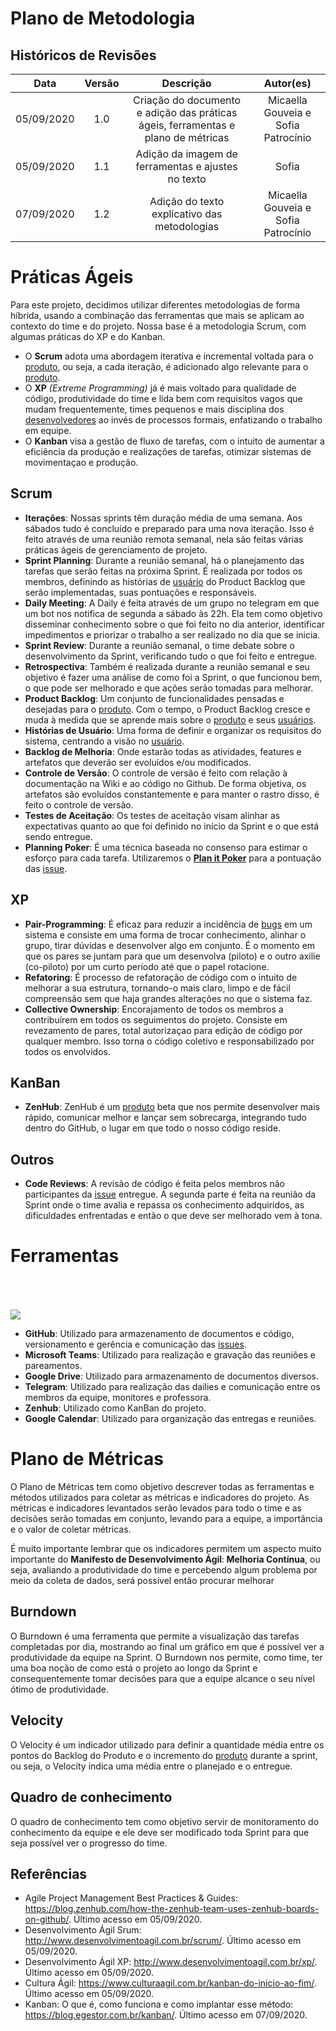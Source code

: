 # Plano de Metodologia

## Históricos de Revisões
|    Data    | Versão |         Descrição         |           Autor(es)            |
| :--------: | :----: | :-----------------------: | :----------------------------: |
| 05/09/2020 |  1.0   |  Criação do documento e adição das práticas ágeis, ferramentas e plano de métricas | Micaella Gouveia e Sofia Patrocínio |
| 05/09/2020 |  1.1   |  Adição da imagem de ferramentas e ajustes no texto | Sofia |
| 07/09/2020 | 1.2 | Adição do texto explicativo das metodologias | Micaella Gouveia e Sofia Patrocínio


# Práticas Ágeis 

Para este projeto, decidimos utilizar diferentes metodologias de forma híbrida, usando a combinação das ferramentas que mais se aplicam ao contexto do time e do projeto. Nossa base é a metodologia Scrum, com algumas práticas do XP e do Kanban. 

* O **Scrum** adota uma abordagem iterativa e incremental voltada para o [produto](../Modeling/objeto?id=produto), ou seja, a cada iteração, é adicionado algo relevante para o [produto](../Modeling/objeto?id=produto). 
* O **XP** *(Extreme Programming)* já é mais voltado para qualidade de código, produtividade do time e lida bem com requisitos vagos que mudam frequentemente, times pequenos e mais disciplina dos [desenvolvedores](../Modeling/objeto?id=desenvolvedor) ao invés de processos formais, enfatizando o trabalho em equipe.
* O **Kanban** visa a gestão de fluxo de tarefas, com o intuito de aumentar a eficiência da produção e realizações de tarefas, otimizar sistemas de movimentaçao e produção.   


## Scrum

* **Iterações**: Nossas sprints têm duração média de uma semana. Aos sábados tudo é concluído e preparado para uma nova iteração. Isso é feito através de uma reunião remota semanal, nela são feitas várias práticas ágeis de gerenciamento de projeto. 
* **Sprint Planning**: Durante a reunião semanal, há o planejamento das tarefas que serão feitas na próxima Sprint. É realizada por todos os membros, definindo as histórias de [usuário](../Modeling/objeto?id=usuário) do Product Backlog que serão implementadas, suas pontuações e responsáveis. 
* **Daily Meeting**: A Daily é feita através de um grupo no telegram em que um bot nos notifica de segunda a sábado às 22h. Ela tem como objetivo disseminar conhecimento sobre o que foi feito no dia anterior, identificar impedimentos e priorizar o trabalho a ser realizado no dia que se inicia.
* **Sprint Review**: Durante a reunião semanal, o time debate sobre o desenvolvimento da Sprint, verificando  tudo o que foi feito e entregue.
* **Retrospectiva**: Também é realizada durante a reunião semanal e seu objetivo é fazer uma análise de como foi a Sprint, o que funcionou bem, o que pode ser melhorado e que ações serão tomadas para melhorar.
*  **Product Backlog**: Um conjunto de funcionalidades pensadas e desejadas para o [produto](../Modeling/objeto?id=produto). Com o tempo, o Product Backlog cresce e muda à medida que se aprende mais sobre o [produto](../Modeling/objeto?id=produto) e seus [usuários](../Modeling/objeto?id=usuário). 
*  **Histórias de Usuário**: Uma forma de definir e organizar os requisitos do sistema, centrando a visão no [usuário](../Modeling/objeto?id=usuário). 
* **Backlog de Melhoria**: Onde estarão todas as atividades, features e artefatos que deverão ser evoluídos e/ou modificados.
*  **Controle de Versão**: O controle de versão é feito com relação à documentação na Wiki e ao código no Github. De forma objetiva, os artefatos são evoluídos constantemente e para manter o rastro disso, é feito o controle de versão.
* **Testes de Aceitação**: Os testes de aceitação visam alinhar as expectativas quanto ao que foi definido no início da Sprint e o que está sendo entregue. 
*  **Planning Poker**: É uma técnica baseada no consenso para estimar o esforço para cada tarefa. Utilizaremos o **[Plan it Poker](https://www.planitpoker.com/)** para a pontuação das [issue](../Modeling/objeto?id=Issue).

## XP

*  **Pair-Programming**: É eficaz para reduzir a incidência de [bugs](../Modeling/objeto?id=Bug) em um sistema e consiste em uma forma de trocar conhecimento, alinhar o grupo, tirar dúvidas e desenvolver algo em conjunto. É o momento em que os pares se juntam para que um desenvolva (piloto) e o outro axilie (co-piloto) por um curto período até que o papel rotacione.
*  **Refatoring**: É processo de refatoração de código com o intuito de melhorar a sua estrutura, tornando-o mais claro, limpo e de fácil compreensão sem que haja grandes alterações no que o sistema faz. 
* **Collective Ownership**: Encorajamento de todos os membros a contribuírem em todos os seguimentos do projeto. Consiste em revezamento de pares, total autorizaçao para edição de código por qualquer membro. Isso torna o código coletivo e responsabilizado por todos os envolvidos. 

## KanBan
* **ZenHub**: ZenHub é um [produto](../Modeling/objeto?id=produto) beta que nos permite desenvolver mais rápido, comunicar melhor e lançar sem sobrecarga, integrando tudo dentro do GitHub, o lugar em que todo o nosso código reside.

## Outros
*  **Code Reviews**: A revisão de código é feita pelos membros não participantes da [issue](../Modeling/objeto?id=Issue) entregue. A segunda parte é feita na reunião da Sprint onde o time avalia e repassa os conhecimento adquiridos, as dificuldades enfrentadas e então o que deve ser melhorado vem à tona.

# Ferramentas
<img src='./assets/img/metodologia/ferramentas.png' style='margin-top:50px;'>

* **GitHub**: Utilizado para armazenamento de documentos e código, versionamento e gerência e comunicação das [issues](../Modeling/objeto?id=Issue).
* **Microsoft Teams**: Utilizado para realização e gravação das reuniões e pareamentos.
* **Google Drive**: Utilizado para armazenamento de documentos diversos.
* **Telegram**: Utilizado para realização das dailies e comunicação entre os membros da equipe, monitores e professora.
* **Zenhub**: Utilizado como KanBan do projeto.
* **Google Calendar**: Utilizado para organização das entregas e reuniões.

# Plano de Métricas

<p>O Plano de Métricas tem como objetivo descrever todas as ferramentas e métodos utilizados para coletar as métricas e indicadores do projeto. As métricas e indicadores levantados serão levados para todo o time e as decisões serão tomadas em conjunto, levando para a equipe, a importância e o valor de coletar métricas.</p>
<p>É muito importante lembrar que os indicadores permitem  um aspecto muito importante do <b>Manifesto de Desenvolvimento Ágil</b>:<b> Melhoria Contínua</b>, ou seja, avaliando a produtividade do time e percebendo algum problema por meio da coleta de dados, será possível então procurar melhorar</p>

## Burndown

O Burndown é uma ferramenta que permite a visualização das tarefas completadas por dia, mostrando ao final um gráfico em que é possível ver a produtividade da equipe na Sprint. O Burndown nos permite, como time, ter uma boa noção de como está o projeto ao longo da Sprint e consequentemente tomar decisões para que a equipe alcance o seu nível ótimo de produtividade. 

## Velocity

O Velocity é um indicador utilizado para definir a quantidade média entre os pontos do Backlog do Produto e o incremento do [produto](../Modeling/objeto?id=produto) durante a sprint, ou seja, o Velocity indica uma média entre o planejado e o entregue. 


## Quadro de conhecimento

O quadro de conhecimento tem como objetivo servir de monitoramento do conhecimento da equipe e ele deve ser modificado toda Sprint para que seja possível ver o progresso do time.

## Referências
* Agile Project Management Best Practices & Guides: <https://blog.zenhub.com/how-the-zenhub-team-uses-zenhub-boards-on-github/>. Último acesso em 05/09/2020.
* Desenvolvimento Ágil Srum: <http://www.desenvolvimentoagil.com.br/scrum/>. Último acesso em 05/09/2020.
* Desenvolvimento Ágil XP: <http://www.desenvolvimentoagil.com.br/xp/>. Último acesso em 05/09/2020.
* Cultura Ágil: <https://www.culturaagil.com.br/kanban-do-inicio-ao-fim/>. Último acesso em 05/09/2020.
* Kanban: O que é, como funciona e como implantar esse método: <https://blog.egestor.com.br/kanban/>. Último acesso em 07/09/2020.

